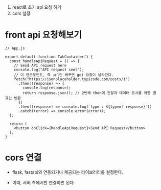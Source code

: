 1. react로 초기 api 요청 하기
2. cors 설정

# front api 요청해보기

```
// App.js

export default function TabContainer() {
  const handleApiRequest = () => {
    // Send API request here
    console.log("API request sent");
    // 이 엔드포인트, 즉 url만 바꾸면 get 요청이 날라간다.
    fetch("https://jsonplaceholder.typicode.com/posts/1")
      .then((response) => {
        console.log(response);
        return response.json(); // 2번째 then에 전달과 데이터 표시를 위한 결과값 반환
      })
      .then((response) => console.log(`type : ${typeof response}`))
      .catch((error) => console.error(error));
  };

  return (
    <button onClick={handleApiRequest}>Send API Request</button>
  );
}

```

# cors 연결

- flask, fastapi와 연동되거나 제공되는 라이브러리를 설정한다.

- 이때, 서버 측에서만 연결하면 된다.
